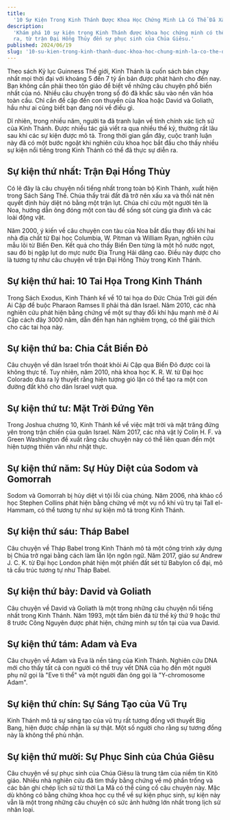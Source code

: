 ```yaml
---
title:
  '10 Sự Kiện Trong Kinh Thánh Được Khoa Học Chứng Minh Là Có Thể Đã Xảy Ra'
description:
  'Khám phá 10 sự kiện trong Kinh Thánh được khoa học chứng minh có thể đã xảy
  ra, từ trận Đại Hồng Thủy đến sự phục sinh của Chúa Giêsu.'
published: 2024/06/19
slug: '10-su-kien-trong-kinh-thanh-duoc-khoa-hoc-chung-minh-la-co-the-da-xay-ra'
---
```


Theo sách Kỷ lục Guinness Thế giới, Kinh Thánh là cuốn sách bán chạy nhất mọi
thời đại với khoảng 5 đến 7 tỷ ấn bản được phát hành cho đến nay. Bạn không cần
phải theo tôn giáo để biết về những câu chuyện phổ biến nhất của nó. Nhiều câu
chuyện trong số đó đã khắc sâu vào nền văn hóa toàn cầu. Chỉ cần đề cập đến con
thuyền của Noa hoặc David và Goliath, hầu như ai cũng biết bạn đang nói về điều
gì.

Dĩ nhiên, trong nhiều năm, người ta đã tranh luận về tính chính xác lịch sử của
Kinh Thánh. Được nhiều tác giả viết ra qua nhiều thế kỷ, thường rất lâu sau khi
các sự kiện được mô tả. Trong thời gian gần đây, cuộc tranh luận này đã có một
bước ngoặt khi nghiên cứu khoa học bắt đầu cho thấy nhiều sự kiện nổi tiếng
trong Kinh Thánh có thể đã thực sự diễn ra.

## Sự kiện thứ nhất: Trận Đại Hồng Thủy

Có lẽ đây là câu chuyện nổi tiếng nhất trong toàn bộ Kinh Thánh, xuất hiện trong
Sách Sáng Thế. Chúa thấy trái đất đã trở nên xấu xa và thối nát nên quyết định
hủy diệt nó bằng một trận lụt. Chúa chỉ cứu một người tên là Noa, hướng dẫn ông
đóng một con tàu để sống sót cùng gia đình và các loài động vật.

Năm 2000, ý kiến về câu chuyện con tàu của Noa bắt đầu thay đổi khi hai nhà địa
chất từ Đại học Columbia, W. Pitman và William Ryan, nghiên cứu mẫu lõi từ Biển
Đen. Kết quả cho thấy Biển Đen từng là một hồ nước ngọt, sau đó bị ngập lụt do
mực nước Địa Trung Hải dâng cao. Điều này được cho là tương tự như câu chuyện về
trận Đại Hồng Thủy trong Kinh Thánh.

## Sự kiện thứ hai: 10 Tai Họa Trong Kinh Thánh

Trong Sách Exodus, Kinh Thánh kể về 10 tai họa do Đức Chúa Trời gửi đến Ai Cập
để buộc Pharaon Ramses II phải thả dân Israel. Năm 2010, các nhà nghiên cứu phát
hiện bằng chứng về một sự thay đổi khí hậu mạnh mẽ ở Ai Cập cách đây 3000 năm,
dẫn đến hạn hán nghiêm trọng, có thể giải thích cho các tai họa này.

## Sự kiện thứ ba: Chia Cắt Biển Đỏ

Câu chuyện về dân Israel trốn thoát khỏi Ai Cập qua Biển Đỏ được coi là không
thực tế. Tuy nhiên, năm 2010, nhà khoa học K. R. W. từ Đại học Colorado đưa ra
lý thuyết rằng hiện tượng gió lặn có thể tạo ra một con đường đất khô cho dân
Israel vượt qua.

## Sự kiện thứ tư: Mặt Trời Đứng Yên

Trong Joshua chương 10, Kinh Thánh kể về việc mặt trời và mặt trăng đứng yên
trong trận chiến của quân Israel. Năm 2017, các nhà vật lý Colin H. F. và Green
Washington đề xuất rằng câu chuyện này có thể liên quan đến một hiện tượng thiên
văn như nhật thực.

## Sự kiện thứ năm: Sự Hủy Diệt của Sodom và Gomorrah

Sodom và Gomorrah bị hủy diệt vì tội lỗi của chúng. Năm 2006, nhà khảo cổ học
Stephen Collins phát hiện bằng chứng về một vụ nổ khí vũ trụ tại Tall el-Hammam,
có thể tương tự như sự kiện mô tả trong Kinh Thánh.

## Sự kiện thứ sáu: Tháp Babel

Câu chuyện về Tháp Babel trong Kinh Thánh mô tả một công trình xây dựng bị Chúa
trở ngại bằng cách làm lẫn lộn ngôn ngữ. Năm 2017, giáo sư Andrew J. C. K. từ
Đại học London phát hiện một phiến đất sét từ Babylon cổ đại, mô tả cấu trúc
tương tự như Tháp Babel.

## Sự kiện thứ bảy: David và Goliath

Câu chuyện về David và Goliath là một trong những câu chuyện nổi tiếng nhất
trong Kinh Thánh. Năm 1993, một tấm biên đá từ thế kỷ thứ 9 hoặc thứ 8 trước
Công Nguyên được phát hiện, chứng minh sự tồn tại của vua David.

## Sự kiện thứ tám: Adam và Eva

Câu chuyện về Adam và Eva là nền tảng của Kinh Thánh. Nghiên cứu DNA mới cho
thấy tất cả con người có thể truy vết DNA của họ đến một người phụ nữ gọi là
"Eve ti thể" và một người đàn ông gọi là "Y-chromosome Adam".

## Sự kiện thứ chín: Sự Sáng Tạo của Vũ Trụ

Kinh Thánh mô tả sự sáng tạo của vũ trụ rất tương đồng với thuyết Big Bang, hiện
được chấp nhận là sự thật. Một số người cho rằng sự tương đồng này là không thể
phủ nhận.

## Sự kiện thứ mười: Sự Phục Sinh của Chúa Giêsu

Câu chuyện về sự phục sinh của Chúa Giêsu là trung tâm của niềm tin Kitô giáo.
Nhiều nhà nghiên cứu đã tìm thấy bằng chứng về mộ phần trống và các bản ghi chép
lịch sử từ thời La Mã có thể củng cố câu chuyện này. Mặc dù không có bằng chứng
khoa học cụ thể về sự kiện phục sinh, sự kiện này vẫn là một trong những câu
chuyện có sức ảnh hưởng lớn nhất trong lịch sử nhân loại.
